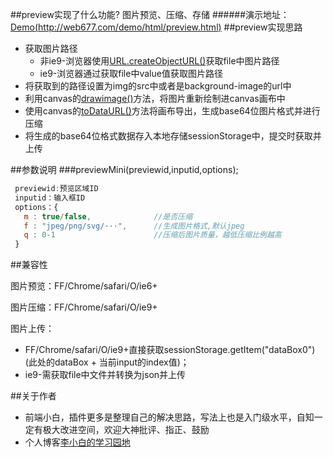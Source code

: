 
##preview实现了什么功能?
图片预览、压缩、存储
######演示地址：[Demo(http://web677.com/demo/html/preview.html)](http://web677.com/demo/html/preview.html)
##preview实现思路
* 获取图片路径
    * 非ie9-浏览器使用[URL.createObjectURL()](https://developer.mozilla.org/en-US/docs/Web/API/URL/createObjectURL)获取file中图片路径
    * ie9-浏览器通过获取file中value值获取图片路径
* 将获取到的路径设置为img的src中或者是background-image的url中
* 利用canvas的[drawimage()](https://developer.mozilla.org/en-US/docs/Web/API/CanvasRenderingContext2D/drawImage)方法，将图片重新绘制进canvas画布中
* 使用canvas的[toDataURL()](https://developer.mozilla.org/en-US/docs/Web/API/HTMLCanvasElement/toDataURL)方法将画布导出，生成base64位图片格式并进行压缩
* 将生成的base64位格式数据存入本地存储sessionStorage中，提交时获取并上传

##参数说明
###previewMini(previewid,inputid,options);
```javascript
 previewid:预览区域ID
 inputid：输入框ID
 options：{
   m : true/false,              //是否压缩
   f : "jpeg/png/svg/···",      //生成图片格式,默认jpeg
   q : 0-1                      //压缩后图片质量，越低压缩比例越高
 }
```

##兼容性

图片预览：FF/Chrome/safari/O/ie6+

图片压缩：FF/Chrome/safari/O/ie9+

图片上传：

* FF/Chrome/safari/O/ie9+直接获取sessionStorage.getItem("dataBox0")(此处的dataBox + 当前input的index值)；
* ie9-需获取file中文件并转换为json并上传


##关于作者
* 前端小白，插件更多是整理自己的解决思路，写法上也是入门级水平，自知一定有极大改进空间，欢迎大神批评、指正、鼓励
* 个人博客[李小白的学习园地](http://www.web677.com/)
